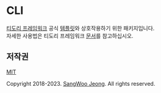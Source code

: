 # CLI

[티도리 프레임워크](https://tidory.com) 공식 [템플릿](https://github.com/tidory/tidory)와 상호작용하기 위한 패키지입니다. \
자세한 사용법은 티도리 프레임워크 [문서](http://www.tidory.com)를 참고하십시오.

## 저작권

[MIT](https://github.com/tidory/cli/blob/master/LICENSE)

Copyright 2018-2023. [SangWoo Jeong](https://github.com/pronist). All rights reserved.
